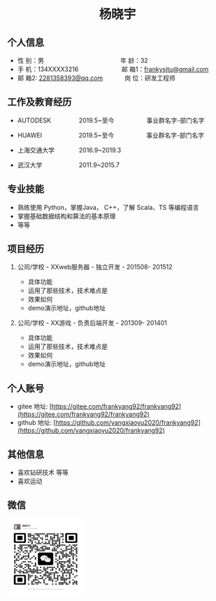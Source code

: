  <center>
     <h1>杨晓宇</h1>
 </center>

## 个人信息 

* 性 别：男&emsp;&emsp;&emsp;&emsp;&emsp;&emsp;&emsp;&emsp;&emsp;&emsp;&emsp;&emsp;&ensp;年 龄：32  
* 手 机：134XXXX3216 &emsp;&emsp;&emsp;&emsp;&emsp;&emsp;&ensp; 邮 箱1：frankysjtu@gmail.com 
* 邮 箱2: 2281358393@qq.com &emsp;&emsp;&emsp; 岗 位：研发工程师

## 工作及教育经历

* AUTODESK &emsp;&emsp;&emsp;&emsp; 2019.5~至今&emsp;&emsp;&emsp;&emsp;&emsp; 事业群名字-部门名字

* HUAWEI&emsp;&emsp;&emsp;&emsp;&emsp;&emsp;2019.5~至今&emsp;&emsp;&emsp;&emsp;&emsp; 事业群名字-部门名字       
* 上海交通大学&emsp;&emsp;&emsp;&emsp;2016.9~2019.3&emsp;&emsp;&emsp;&emsp;         
* 武汉大学&emsp;&emsp;&emsp;&emsp;&emsp;&emsp;2011.9~2015.7&emsp;&emsp;&emsp;&emsp; 

## 专业技能

* 熟练使用 Python，掌握Java， C++，了解 Scala、TS 等编程语言
* 掌握基础数据结构和算法的基本原理
* 等等

## 项目经历

1. 公司/学校 - XXweb服务器 - 独立开发 - 201508- 201512 
    * 具体功能 
    * 运用了那些技术，技术难点是
    * 效果如何
    * demo演示地址，github地址 

2. 公司/学校 - XX游戏 - 负责后端开发 - 201309- 201401 
    * 具体功能 
    * 运用了那些技术，技术难点是
    * 效果如何
    * demo演示地址，github地址 


## 个人账号
* gitee 地址: [https://gitee.com/frankyang92/frankyang92](https://gitee.com/frankyang92/frankyang92)
* github 地址: [https://github.com/yangxiaoyu2020/frankyang92](https://github.com/yangxiaoyu2020/frankyang92)

## 其他信息 
* 喜欢钻研技术 等等
* 喜欢运动


## 微信
<a name="微信"></a>
<img src="resource/image/wechat.jpg" data-img="1" width="175" height="175">


